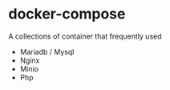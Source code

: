 # docker-compose

A collections of container that frequently used

- Mariadb / Mysql
- Nginx
- Minio
- Php
